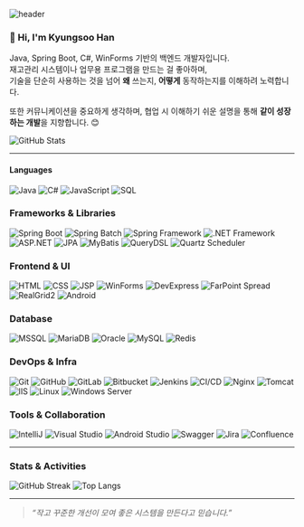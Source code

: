 ![header](https://capsule-render.vercel.app/api?type=waving&color=gradient&height=260&section=header&text=Han%20Kyungsoo&fontSize=60&fontAlignY=40&desc=Developer&descAlignY=60)

### 👋 Hi, I'm Kyungsoo Han

Java, Spring Boot, C#, WinForms 기반의 백엔드 개발자입니다.  
재고관리 시스템이나 업무용 프로그램을 만드는 걸 좋아하며,  
기술을 단순히 사용하는 것을 넘어 **왜** 쓰는지, **어떻게** 동작하는지를 이해하려 노력합니다.

또한 커뮤니케이션을 중요하게 생각하며, 협업 시 이해하기 쉬운 설명을 통해 **같이 성장하는 개발**을 지향합니다. 😊

![GitHub Stats](https://github-readme-stats.vercel.app/api?username=kyungsoo-han&show_icons=true&theme=white)

---

#### Languages
![Java](https://img.shields.io/badge/Java-007396?style=flat-square&logo=java&logoColor=white)
![C#](https://img.shields.io/badge/C%23-239120?style=flat-square&logo=c-sharp&logoColor=white)
![JavaScript](https://img.shields.io/badge/JavaScript-F7DF1E?style=flat-square&logo=javascript&logoColor=black)
![SQL](https://img.shields.io/badge/SQL-336791?style=flat-square&logo=mysql&logoColor=white)
### Frameworks & Libraries
![Spring Boot](https://img.shields.io/badge/Spring%20Boot-6DB33F?style=flat-square&logo=springboot&logoColor=white)
![Spring Batch](https://img.shields.io/badge/Spring%20Batch-6DB33F?style=flat-square&logo=spring&logoColor=white)
![Spring Framework](https://img.shields.io/badge/Spring%20Framework-6DB33F?style=flat-square&logo=spring&logoColor=white)
![.NET Framework](https://img.shields.io/badge/.NET-512BD4?style=flat-square&logo=dotnet&logoColor=white)
![ASP.NET](https://img.shields.io/badge/ASP.NET-512BD4?style=flat-square&logo=dotnet&logoColor=white)
![JPA](https://img.shields.io/badge/JPA-59666C?style=flat-square)
![MyBatis](https://img.shields.io/badge/MyBatis-ED8B00?style=flat-square)
![QueryDSL](https://img.shields.io/badge/QueryDSL-333333?style=flat-square)
![Quartz Scheduler](https://img.shields.io/badge/Quartz-990000?style=flat-square)
### Frontend & UI
![HTML](https://img.shields.io/badge/HTML-E34F26?style=flat-square&logo=html5&logoColor=white)
![CSS](https://img.shields.io/badge/CSS-1572B6?style=flat-square&logo=css3&logoColor=white)
![JSP](https://img.shields.io/badge/JSP-007396?style=flat-square)
![WinForms](https://img.shields.io/badge/WinForms-0078D4?style=flat-square)
![DevExpress](https://img.shields.io/badge/DevExpress-FF6F00?style=flat-square)
![FarPoint Spread](https://img.shields.io/badge/FarPoint%20Spread-00599C?style=flat-square)
![RealGrid2](https://img.shields.io/badge/RealGrid2-1E90FF?style=flat-square)
![Android](https://img.shields.io/badge/Android%20PDA-3DDC84?style=flat-square&logo=android&logoColor=white)
### Database
![MSSQL](https://img.shields.io/badge/MSSQL-CC2927?style=flat-square&logo=microsoft-sql-server&logoColor=white)
![MariaDB](https://img.shields.io/badge/MariaDB-003545?style=flat-square&logo=mariadb&logoColor=white)
![Oracle](https://img.shields.io/badge/Oracle-F80000?style=flat-square&logo=oracle&logoColor=white)
![MySQL](https://img.shields.io/badge/MySQL-4479A1?style=flat-square&logo=mysql&logoColor=white)
![Redis](https://img.shields.io/badge/Redis-DC382D?style=flat-square&logo=redis&logoColor=white)
### DevOps & Infra
![Git](https://img.shields.io/badge/Git-F05032?style=flat-square&logo=git&logoColor=white)
![GitHub](https://img.shields.io/badge/GitHub-181717?style=flat-square&logo=github&logoColor=white)
![GitLab](https://img.shields.io/badge/GitLab-FC6D26?style=flat-square&logo=gitlab&logoColor=white)
![Bitbucket](https://img.shields.io/badge/Bitbucket-0052CC?style=flat-square&logo=bitbucket&logoColor=white)
![Jenkins](https://img.shields.io/badge/Jenkins-D24939?style=flat-square&logo=jenkins&logoColor=white)
![CI/CD](https://img.shields.io/badge/GitLab%20CI%2FCD-FC6D26?style=flat-square&logo=gitlab&logoColor=white)
![Nginx](https://img.shields.io/badge/Nginx-009639?style=flat-square&logo=nginx&logoColor=white)
![Tomcat](https://img.shields.io/badge/Tomcat-F8DC75?style=flat-square&logo=apache-tomcat&logoColor=black)
![IIS](https://img.shields.io/badge/IIS-0078D7?style=flat-square&logo=windows&logoColor=white)
![Linux](https://img.shields.io/badge/Linux-FCC624?style=flat-square&logo=linux&logoColor=black)
![Windows Server](https://img.shields.io/badge/Windows%20Server-0078D7?style=flat-square&logo=windows&logoColor=white)
### Tools & Collaboration
![IntelliJ](https://img.shields.io/badge/IntelliJ%20IDEA-000000?style=flat-square&logo=intellij-idea&logoColor=white)
![Visual Studio](https://img.shields.io/badge/Visual%20Studio-5C2D91?style=flat-square&logo=visual-studio&logoColor=white)
![Android Studio](https://img.shields.io/badge/Android%20Studio-3DDC84?style=flat-square&logo=android-studio&logoColor=white)
![Swagger](https://img.shields.io/badge/Swagger-85EA2D?style=flat-square&logo=swagger&logoColor=black)
![Jira](https://img.shields.io/badge/Jira-0052CC?style=flat-square&logo=jira&logoColor=white)
![Confluence](https://img.shields.io/badge/Confluence-172B4D?style=flat-square&logo=confluence&logoColor=white)

---

### Stats & Activities

![GitHub Streak](https://github-readme-streak-stats.herokuapp.com/?user=KyungSoo-Han&theme=white)
![Top Langs](https://github-readme-stats.vercel.app/api/top-langs/?username=KyungSoo-Han&layout=compact&theme=white)

---

> _“작고 꾸준한 개선이 모여 좋은 시스템을 만든다고 믿습니다.”_
